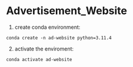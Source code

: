 # Advertisement_Website


1. create conda environment:
```
conda create -n ad-website python=3.11.4
```
2. activate the enviroment:
```
conda activate ad-website
```